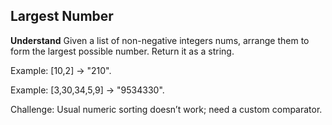 ## Largest Number
**Understand**
Given a list of non-negative integers nums, arrange them to form the largest possible number. Return it as a string.

Example: [10,2] → "210".

Example: [3,30,34,5,9] → "9534330".

Challenge: Usual numeric sorting doesn’t work; need a custom comparator.